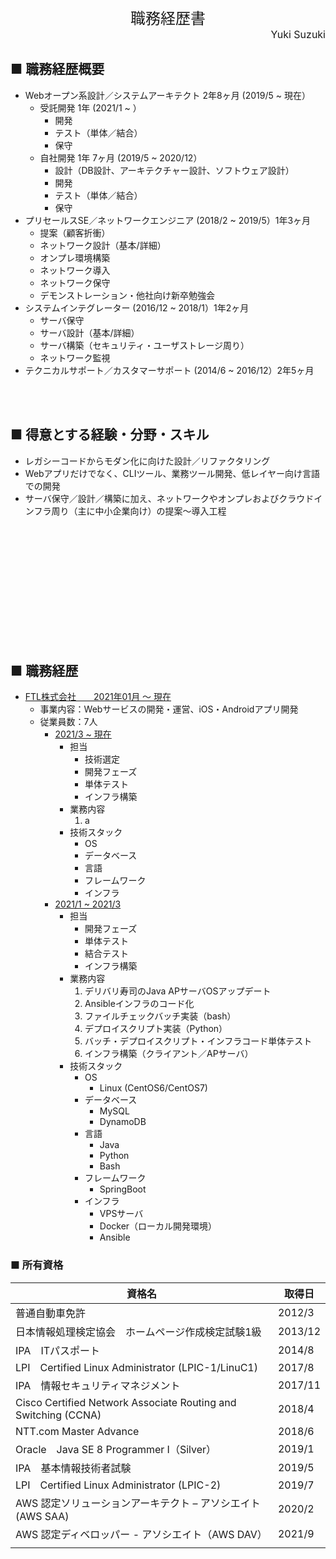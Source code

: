 <div style="text-align: center; font-size:24px">
職務経歴書
</div>
<div style="text-align: right; font-size: 16px;">
Yuki Suzuki
</div>

## ■ 職務経歴概要
- Webオープン系設計／システムアーキテクト 2年8ヶ月 (2019/5 ~ 現在）
  - 受託開発 1年 (2021/1 ~ ）
    - 開発
    - テスト（単体／結合）
    - 保守
  - 自社開発 1年 7ヶ月 (2019/5 ~ 2020/12）
    - 設計（DB設計、アーキテクチャー設計、ソフトウェア設計）
    - 開発
    - テスト（単体／結合）
    - 保守
- プリセールスSE／ネットワークエンジニア (2018/2 ~ 2019/5）1年3ヶ月
  - 提案（顧客折衝）
  - ネットワーク設計（基本/詳細）
  - オンプレ環境構築
  - ネットワーク導入
  - ネットワーク保守
  - デモンストレーション・他社向け新卒勉強会
- システムインテグレーター (2016/12 ~ 2018/1）1年2ヶ月
  - サーバ保守
  - サーバ設計（基本/詳細）
  - サーバ構築（セキュリティ・ユーザストレージ周り）
  - ネットワーク監視
- テクニカルサポート／カスタマーサポート (2014/6 ~ 2016/12）2年5ヶ月
<br />
<br />

## ■ 得意とする経験・分野・スキル

- レガシーコードからモダン化に向けた設計／リファクタリング
- Webアプリだけでなく、CLIツール、業務ツール開発、低レイヤー向け言語での開発
- サーバ保守／設計／構築に加え、ネットワークやオンプレおよびクラウドインフラ周り（主に中小企業向け）の提案〜導入工程
<br />
<br />
<br />
<br />
<br />
<br />
<br />
<br />
<br />
<br />
<br />

## ■ 職務経歴
- <u>FTL株式会社　　2021年01月 ～ 現在</u>
  - 事業内容：Webサービスの開発・運営、iOS・Androidアプリ開発
  - 従業員数：7人
    - <u>2021/3 ~ 現在</u>
      - 担当
        - 技術選定
        - 開発フェーズ
        - 単体テスト
        - インフラ構築
      - 業務内容
        1. a
      - 技術スタック
        - OS
        - データベース
        - 言語
        - フレームワーク
        - インフラ
    - <u>2021/1 ~ 2021/3</u>
      - 担当
        - 開発フェーズ
        - 単体テスト
        - 結合テスト
        - インフラ構築
      - 業務内容
        1. デリバリ寿司のJava APサーバOSアップデート
        2. Ansibleインフラのコード化
        3. ファイルチェックバッチ実装（bash）
        4. デプロイスクリプト実装（Python）
        5. バッチ・デプロイスクリプト・インフラコード単体テスト
        6. インフラ構築（クライアント／APサーバ）
      - 技術スタック
        - OS
          - Linux (CentOS6/CentOS7)
        - データベース
          - MySQL
          - DynamoDB
        - 言語
          - Java
          - Python
          - Bash
        - フレームワーク
          - SpringBoot
        - インフラ
          - VPSサーバ
          - Docker（ローカル開発環境）
          - Ansible

### ■ 所有資格

| 資格名 | 取得日 |
| ------------- | ------------- |
| 普通自動車免許 | 2012/3 |
| 日本情報処理検定協会　ホームページ作成検定試験1級 | 2013/12 |
| IPA　ITパスポート | 2014/8 |
| LPI　Certified Linux Administrator (LPIC-1/LinuC1) | 2017/8 |
| IPA　情報セキュリティマネジメント | 2017/11 |
| Cisco Certified Network Associate Routing and Switching (CCNA) | 2018/4 |
| NTT.com Master Advance | 2018/6 |
| Oracle　Java SE 8 Programmer I（Silver） | 2019/1 |
| IPA　基本情報技術者試験 | 2019/5 |
| LPI　Certified Linux Administrator (LPIC-2) | 2019/7 |
| AWS 認定ソリューションアーキテクト – アソシエイト(AWS SAA) | 2020/2 |
| AWS 認定ディベロッパー - アソシエイト（AWS DAV） | 2021/9 |
|  |  |

